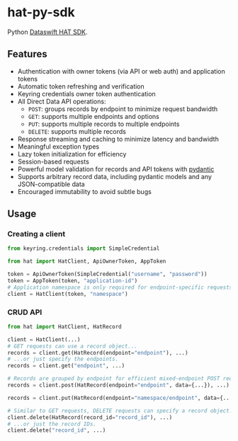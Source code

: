 # hat-py-sdk

Python [Dataswift HAT SDK](https://api.dataswift.io/).

## Features

- Authentication with owner tokens (via API or web auth) and application tokens
- Automatic token refreshing and verification
- Keyring credentials owner token authentication
- All Direct Data API operations:
  - `POST`: groups records by endpoint to minimize request bandwidth
  - `GET`: supports multiple endpoints and options
  - `PUT`: supports multiple records to multiple endpoints
  - `DELETE`: supports multiple records
- Response streaming and caching to minimize latency and bandwidth
- Meaningful exception types
- Lazy token initialization for efficiency
- Session-based requests
- Powerful model validation for records and API tokens
  with [pydantic](https://github.com/samuelcolvin/pydantic/)
- Supports arbitrary record data, including pydantic models and any
  JSON-compatible data
- Encouraged immutability to avoid subtle bugs

## Usage

### Creating a client

```python
from keyring.credentials import SimpleCredential

from hat import HatClient, ApiOwnerToken, AppToken

token = ApiOwnerToken(SimpleCredential("username", "password"))
token = AppToken(token, "application-id")
# Application namespace is only required for endpoint-specific requests
client = HatClient(token, "namespace")
```

### CRUD API

```python
from hat import HatClient, HatRecord

client = HatClient(...)
# GET requests can use a record object...
records = client.get(HatRecord(endpoint="endpoint"), ...)
# ...or just specify the endpoints.
records = client.get("endpoint", ...)

# Records are grouped by endpoint for efficient mixed-endpoint POST requests. 
records = client.post(HatRecord(endpoint="endpoint", data={...}), ...)

records = client.put(HatRecord(endpoint="namespace/endpoint", data={...}), ...)

# Similar to GET requests, DELETE requests can specify a record object...
client.delete(HatRecord(record_id="record_id"), ...)
# ...or just the record IDs.
client.delete("record_id", ...)
```